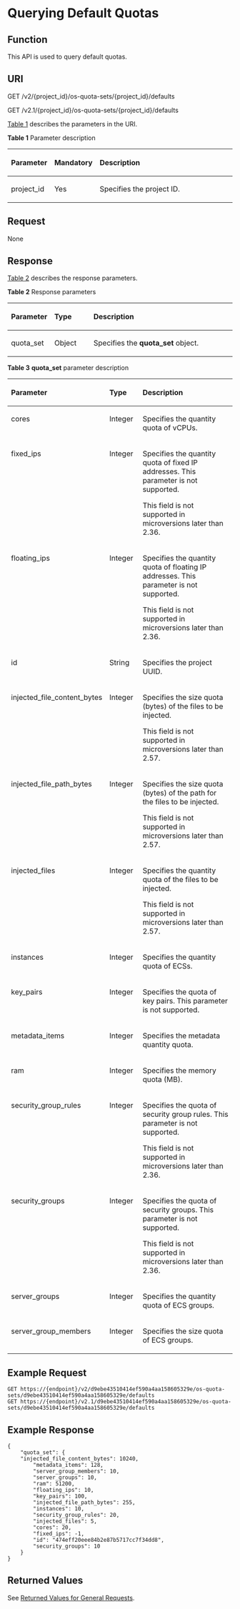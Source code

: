 # Querying Default Quotas<a name="EN-US_TOPIC_0065817716"></a>

## Function<a name="en-us_topic_0057973201_section4302370"></a>

This API is used to query default quotas.

## URI<a name="en-us_topic_0057973201_section38721337"></a>

GET /v2/\{project\_id\}/os-quota-sets/\{project\_id\}/defaults

GET /v2.1/\{project\_id\}/os-quota-sets/\{project\_id\}/defaults

[Table 1](#en-us_topic_0057973201_table258804192629)  describes the parameters in the URI.

**Table  1**  Parameter description

<a name="en-us_topic_0057973201_table258804192629"></a>
<table><thead align="left"><tr id="en-us_topic_0057973201_row33277594192629"><th class="cellrowborder" valign="top" width="16.74%" id="mcps1.2.4.1.1"><p id="p5187119"><a name="p5187119"></a><a name="p5187119"></a>Parameter</p>
</th>
<th class="cellrowborder" valign="top" width="17.740000000000002%" id="mcps1.2.4.1.2"><p id="p17503500"><a name="p17503500"></a><a name="p17503500"></a>Mandatory</p>
</th>
<th class="cellrowborder" valign="top" width="65.52%" id="mcps1.2.4.1.3"><p id="p8497414"><a name="p8497414"></a><a name="p8497414"></a>Description</p>
</th>
</tr>
</thead>
<tbody><tr id="en-us_topic_0057973201_row56232837192629"><td class="cellrowborder" valign="top" width="16.74%" headers="mcps1.2.4.1.1 "><p id="en-us_topic_0057973201_p58565959192629"><a name="en-us_topic_0057973201_p58565959192629"></a><a name="en-us_topic_0057973201_p58565959192629"></a>project_id</p>
</td>
<td class="cellrowborder" valign="top" width="17.740000000000002%" headers="mcps1.2.4.1.2 "><p id="en-us_topic_0057973201_p46222262192629"><a name="en-us_topic_0057973201_p46222262192629"></a><a name="en-us_topic_0057973201_p46222262192629"></a>Yes</p>
</td>
<td class="cellrowborder" valign="top" width="65.52%" headers="mcps1.2.4.1.3 "><p id="p37593705"><a name="p37593705"></a><a name="p37593705"></a>Specifies the project ID.</p>
</td>
</tr>
</tbody>
</table>

## Request<a name="en-us_topic_0057973201_section42132238"></a>

None

## Response<a name="en-us_topic_0057973201_section43645827"></a>

[Table 2](#en-us_topic_0057973201_en-us_topic_0057973197_table62068690)  describes the response parameters.

**Table  2**  Response parameters

<a name="en-us_topic_0057973201_en-us_topic_0057973197_table62068690"></a>
<table><thead align="left"><tr id="en-us_topic_0057973201_en-us_topic_0057973197_row56098908"><th class="cellrowborder" valign="top" width="16.73%" id="mcps1.2.4.1.1"><p id="en-us_topic_0057973197_p47717737"><a name="en-us_topic_0057973197_p47717737"></a><a name="en-us_topic_0057973197_p47717737"></a>Parameter</p>
</th>
<th class="cellrowborder" valign="top" width="17.669999999999998%" id="mcps1.2.4.1.2"><p id="en-us_topic_0057973197_p39931478"><a name="en-us_topic_0057973197_p39931478"></a><a name="en-us_topic_0057973197_p39931478"></a>Type</p>
</th>
<th class="cellrowborder" valign="top" width="65.60000000000001%" id="mcps1.2.4.1.3"><p id="en-us_topic_0057973197_p64532721"><a name="en-us_topic_0057973197_p64532721"></a><a name="en-us_topic_0057973197_p64532721"></a>Description</p>
</th>
</tr>
</thead>
<tbody><tr id="en-us_topic_0057973201_en-us_topic_0057973197_row59767919"><td class="cellrowborder" valign="top" width="16.73%" headers="mcps1.2.4.1.1 "><p id="en-us_topic_0057973201_en-us_topic_0057973197_p9363310"><a name="en-us_topic_0057973201_en-us_topic_0057973197_p9363310"></a><a name="en-us_topic_0057973201_en-us_topic_0057973197_p9363310"></a>quota_set</p>
</td>
<td class="cellrowborder" valign="top" width="17.669999999999998%" headers="mcps1.2.4.1.2 "><p id="en-us_topic_0057973201_en-us_topic_0057973197_p20230678"><a name="en-us_topic_0057973201_en-us_topic_0057973197_p20230678"></a><a name="en-us_topic_0057973201_en-us_topic_0057973197_p20230678"></a>Object</p>
</td>
<td class="cellrowborder" valign="top" width="65.60000000000001%" headers="mcps1.2.4.1.3 "><p id="en-us_topic_0057973201_en-us_topic_0057973197_p59256190"><a name="en-us_topic_0057973201_en-us_topic_0057973197_p59256190"></a><a name="en-us_topic_0057973201_en-us_topic_0057973197_p59256190"></a>Specifies the <strong id="en-us_topic_0057973201_en-us_topic_0064390806_b842352706183813"><a name="en-us_topic_0057973201_en-us_topic_0064390806_b842352706183813"></a><a name="en-us_topic_0057973201_en-us_topic_0064390806_b842352706183813"></a>quota_set</strong> object.</p>
</td>
</tr>
</tbody>
</table>

**Table  3** **quota\_set**  parameter description

<a name="en-us_topic_0057973201_table29589013"></a>
<table><thead align="left"><tr id="en-us_topic_0057973201_row16562342"><th class="cellrowborder" valign="top" width="18.17%" id="mcps1.2.4.1.1"><p id="p6588045163210"><a name="p6588045163210"></a><a name="p6588045163210"></a>Parameter</p>
</th>
<th class="cellrowborder" valign="top" width="16.2%" id="mcps1.2.4.1.2"><p id="p15588245163210"><a name="p15588245163210"></a><a name="p15588245163210"></a>Type</p>
</th>
<th class="cellrowborder" valign="top" width="65.63%" id="mcps1.2.4.1.3"><p id="p5588145183211"><a name="p5588145183211"></a><a name="p5588145183211"></a>Description</p>
</th>
</tr>
</thead>
<tbody><tr id="en-us_topic_0057973201_row28465510"><td class="cellrowborder" valign="top" width="18.17%" headers="mcps1.2.4.1.1 "><p id="en-us_topic_0057973201_p24004958"><a name="en-us_topic_0057973201_p24004958"></a><a name="en-us_topic_0057973201_p24004958"></a>cores</p>
</td>
<td class="cellrowborder" valign="top" width="16.2%" headers="mcps1.2.4.1.2 "><p id="en-us_topic_0057973201_p72501227151510"><a name="en-us_topic_0057973201_p72501227151510"></a><a name="en-us_topic_0057973201_p72501227151510"></a>Integer</p>
</td>
<td class="cellrowborder" valign="top" width="65.63%" headers="mcps1.2.4.1.3 "><p id="en-us_topic_0057973199_p47666411392"><a name="en-us_topic_0057973199_p47666411392"></a><a name="en-us_topic_0057973199_p47666411392"></a>Specifies the quantity quota of vCPUs.</p>
</td>
</tr>
<tr id="en-us_topic_0057973201_row26136320"><td class="cellrowborder" valign="top" width="18.17%" headers="mcps1.2.4.1.1 "><p id="en-us_topic_0057973201_p36667161"><a name="en-us_topic_0057973201_p36667161"></a><a name="en-us_topic_0057973201_p36667161"></a>fixed_ips</p>
</td>
<td class="cellrowborder" valign="top" width="16.2%" headers="mcps1.2.4.1.2 "><p id="en-us_topic_0057973201_p186841317111619"><a name="en-us_topic_0057973201_p186841317111619"></a><a name="en-us_topic_0057973201_p186841317111619"></a>Integer</p>
</td>
<td class="cellrowborder" valign="top" width="65.63%" headers="mcps1.2.4.1.3 "><p id="en-us_topic_0057973199_p7766144103912"><a name="en-us_topic_0057973199_p7766144103912"></a><a name="en-us_topic_0057973199_p7766144103912"></a>Specifies the quantity quota of fixed IP addresses. This parameter is not supported.</p>
<p id="p864017413393"><a name="p864017413393"></a><a name="p864017413393"></a>This field is not supported in microversions later than 2.36.</p>
</td>
</tr>
<tr id="en-us_topic_0057973201_row20639791"><td class="cellrowborder" valign="top" width="18.17%" headers="mcps1.2.4.1.1 "><p id="en-us_topic_0057973201_p61210371"><a name="en-us_topic_0057973201_p61210371"></a><a name="en-us_topic_0057973201_p61210371"></a>floating_ips</p>
</td>
<td class="cellrowborder" valign="top" width="16.2%" headers="mcps1.2.4.1.2 "><p id="en-us_topic_0057973201_p3913118111613"><a name="en-us_topic_0057973201_p3913118111613"></a><a name="en-us_topic_0057973201_p3913118111613"></a>Integer</p>
</td>
<td class="cellrowborder" valign="top" width="65.63%" headers="mcps1.2.4.1.3 "><p id="en-us_topic_0057973199_p16766740399"><a name="en-us_topic_0057973199_p16766740399"></a><a name="en-us_topic_0057973199_p16766740399"></a>Specifies the quantity quota of floating IP addresses. This parameter is not supported.</p>
<p id="p7399125517139"><a name="p7399125517139"></a><a name="p7399125517139"></a>This field is not supported in microversions later than 2.36.</p>
</td>
</tr>
<tr id="en-us_topic_0057973201_row60052996"><td class="cellrowborder" valign="top" width="18.17%" headers="mcps1.2.4.1.1 "><p id="en-us_topic_0057973201_p32454526"><a name="en-us_topic_0057973201_p32454526"></a><a name="en-us_topic_0057973201_p32454526"></a>id</p>
</td>
<td class="cellrowborder" valign="top" width="16.2%" headers="mcps1.2.4.1.2 "><p id="en-us_topic_0057973201_p11570940"><a name="en-us_topic_0057973201_p11570940"></a><a name="en-us_topic_0057973201_p11570940"></a>String</p>
</td>
<td class="cellrowborder" valign="top" width="65.63%" headers="mcps1.2.4.1.3 "><p id="en-us_topic_0057973199_p107671041392"><a name="en-us_topic_0057973199_p107671041392"></a><a name="en-us_topic_0057973199_p107671041392"></a>Specifies the project UUID.</p>
</td>
</tr>
<tr id="en-us_topic_0057973201_row17123161"><td class="cellrowborder" valign="top" width="18.17%" headers="mcps1.2.4.1.1 "><p id="en-us_topic_0057973201_p44798770"><a name="en-us_topic_0057973201_p44798770"></a><a name="en-us_topic_0057973201_p44798770"></a>injected_file_content_bytes</p>
</td>
<td class="cellrowborder" valign="top" width="16.2%" headers="mcps1.2.4.1.2 "><p id="en-us_topic_0057973201_p158711821181614"><a name="en-us_topic_0057973201_p158711821181614"></a><a name="en-us_topic_0057973201_p158711821181614"></a>Integer</p>
</td>
<td class="cellrowborder" valign="top" width="65.63%" headers="mcps1.2.4.1.3 "><p id="en-us_topic_0057973199_p19767154163911"><a name="en-us_topic_0057973199_p19767154163911"></a><a name="en-us_topic_0057973199_p19767154163911"></a>Specifies the size quota (bytes) of the files to be injected.</p>
<p id="p145744641219"><a name="p145744641219"></a><a name="p145744641219"></a>This field is not supported in microversions later than 2.57.</p>
</td>
</tr>
<tr id="en-us_topic_0057973201_row41672973"><td class="cellrowborder" valign="top" width="18.17%" headers="mcps1.2.4.1.1 "><p id="en-us_topic_0057973201_p20067663"><a name="en-us_topic_0057973201_p20067663"></a><a name="en-us_topic_0057973201_p20067663"></a>injected_file_path_bytes</p>
</td>
<td class="cellrowborder" valign="top" width="16.2%" headers="mcps1.2.4.1.2 "><p id="en-us_topic_0057973201_p619932461614"><a name="en-us_topic_0057973201_p619932461614"></a><a name="en-us_topic_0057973201_p619932461614"></a>Integer</p>
</td>
<td class="cellrowborder" valign="top" width="65.63%" headers="mcps1.2.4.1.3 "><p id="en-us_topic_0057973199_p1176715413396"><a name="en-us_topic_0057973199_p1176715413396"></a><a name="en-us_topic_0057973199_p1176715413396"></a>Specifies the size quota (bytes) of the path for the files to be injected.</p>
<p id="p85781638204113"><a name="p85781638204113"></a><a name="p85781638204113"></a>This field is not supported in microversions later than 2.57.</p>
</td>
</tr>
<tr id="en-us_topic_0057973201_row24170571"><td class="cellrowborder" valign="top" width="18.17%" headers="mcps1.2.4.1.1 "><p id="en-us_topic_0057973201_p11659216"><a name="en-us_topic_0057973201_p11659216"></a><a name="en-us_topic_0057973201_p11659216"></a>injected_files</p>
</td>
<td class="cellrowborder" valign="top" width="16.2%" headers="mcps1.2.4.1.2 "><p id="en-us_topic_0057973201_p967412256162"><a name="en-us_topic_0057973201_p967412256162"></a><a name="en-us_topic_0057973201_p967412256162"></a>Integer</p>
</td>
<td class="cellrowborder" valign="top" width="65.63%" headers="mcps1.2.4.1.3 "><p id="en-us_topic_0057973199_p9767246391"><a name="en-us_topic_0057973199_p9767246391"></a><a name="en-us_topic_0057973199_p9767246391"></a>Specifies the quantity quota of the files to be injected.</p>
<p id="p810984210419"><a name="p810984210419"></a><a name="p810984210419"></a>This field is not supported in microversions later than 2.57.</p>
</td>
</tr>
<tr id="en-us_topic_0057973201_row17870531"><td class="cellrowborder" valign="top" width="18.17%" headers="mcps1.2.4.1.1 "><p id="en-us_topic_0057973201_p38226869"><a name="en-us_topic_0057973201_p38226869"></a><a name="en-us_topic_0057973201_p38226869"></a>instances</p>
</td>
<td class="cellrowborder" valign="top" width="16.2%" headers="mcps1.2.4.1.2 "><p id="en-us_topic_0057973201_p1375472610167"><a name="en-us_topic_0057973201_p1375472610167"></a><a name="en-us_topic_0057973201_p1375472610167"></a>Integer</p>
</td>
<td class="cellrowborder" valign="top" width="65.63%" headers="mcps1.2.4.1.3 "><p id="en-us_topic_0057973199_p1876714183917"><a name="en-us_topic_0057973199_p1876714183917"></a><a name="en-us_topic_0057973199_p1876714183917"></a>Specifies the quantity quota of ECSs.</p>
</td>
</tr>
<tr id="en-us_topic_0057973201_row34050285"><td class="cellrowborder" valign="top" width="18.17%" headers="mcps1.2.4.1.1 "><p id="en-us_topic_0057973201_p6609735"><a name="en-us_topic_0057973201_p6609735"></a><a name="en-us_topic_0057973201_p6609735"></a>key_pairs</p>
</td>
<td class="cellrowborder" valign="top" width="16.2%" headers="mcps1.2.4.1.2 "><p id="en-us_topic_0057973201_p18933527131610"><a name="en-us_topic_0057973201_p18933527131610"></a><a name="en-us_topic_0057973201_p18933527131610"></a>Integer</p>
</td>
<td class="cellrowborder" valign="top" width="65.63%" headers="mcps1.2.4.1.3 "><p id="en-us_topic_0057973199_p1876716493911"><a name="en-us_topic_0057973199_p1876716493911"></a><a name="en-us_topic_0057973199_p1876716493911"></a>Specifies the quota of key pairs. This parameter is not supported.</p>
</td>
</tr>
<tr id="en-us_topic_0057973201_row48158284"><td class="cellrowborder" valign="top" width="18.17%" headers="mcps1.2.4.1.1 "><p id="en-us_topic_0057973201_p8506968"><a name="en-us_topic_0057973201_p8506968"></a><a name="en-us_topic_0057973201_p8506968"></a>metadata_items</p>
</td>
<td class="cellrowborder" valign="top" width="16.2%" headers="mcps1.2.4.1.2 "><p id="en-us_topic_0057973201_p616716297166"><a name="en-us_topic_0057973201_p616716297166"></a><a name="en-us_topic_0057973201_p616716297166"></a>Integer</p>
</td>
<td class="cellrowborder" valign="top" width="65.63%" headers="mcps1.2.4.1.3 "><p id="en-us_topic_0057973199_p187671742393"><a name="en-us_topic_0057973199_p187671742393"></a><a name="en-us_topic_0057973199_p187671742393"></a>Specifies the metadata quantity quota.</p>
</td>
</tr>
<tr id="en-us_topic_0057973201_row57789353"><td class="cellrowborder" valign="top" width="18.17%" headers="mcps1.2.4.1.1 "><p id="en-us_topic_0057973201_p50425983"><a name="en-us_topic_0057973201_p50425983"></a><a name="en-us_topic_0057973201_p50425983"></a>ram</p>
</td>
<td class="cellrowborder" valign="top" width="16.2%" headers="mcps1.2.4.1.2 "><p id="en-us_topic_0057973201_p45674313166"><a name="en-us_topic_0057973201_p45674313166"></a><a name="en-us_topic_0057973201_p45674313166"></a>Integer</p>
</td>
<td class="cellrowborder" valign="top" width="65.63%" headers="mcps1.2.4.1.3 "><p id="en-us_topic_0057973199_p17670483911"><a name="en-us_topic_0057973199_p17670483911"></a><a name="en-us_topic_0057973199_p17670483911"></a>Specifies the memory quota (MB).</p>
</td>
</tr>
<tr id="en-us_topic_0057973201_row14036819"><td class="cellrowborder" valign="top" width="18.17%" headers="mcps1.2.4.1.1 "><p id="en-us_topic_0057973201_p63240543"><a name="en-us_topic_0057973201_p63240543"></a><a name="en-us_topic_0057973201_p63240543"></a>security_group_rules</p>
</td>
<td class="cellrowborder" valign="top" width="16.2%" headers="mcps1.2.4.1.2 "><p id="en-us_topic_0057973201_p996283313164"><a name="en-us_topic_0057973201_p996283313164"></a><a name="en-us_topic_0057973201_p996283313164"></a>Integer</p>
</td>
<td class="cellrowborder" valign="top" width="65.63%" headers="mcps1.2.4.1.3 "><p id="en-us_topic_0057973199_p97671453913"><a name="en-us_topic_0057973199_p97671453913"></a><a name="en-us_topic_0057973199_p97671453913"></a>Specifies the quota of security group rules. This parameter is not supported.</p>
<p id="p17933151191416"><a name="p17933151191416"></a><a name="p17933151191416"></a>This field is not supported in microversions later than 2.36.</p>
</td>
</tr>
<tr id="en-us_topic_0057973201_row55715684"><td class="cellrowborder" valign="top" width="18.17%" headers="mcps1.2.4.1.1 "><p id="en-us_topic_0057973201_p16676575"><a name="en-us_topic_0057973201_p16676575"></a><a name="en-us_topic_0057973201_p16676575"></a>security_groups</p>
</td>
<td class="cellrowborder" valign="top" width="16.2%" headers="mcps1.2.4.1.2 "><p id="en-us_topic_0057973201_p897113510165"><a name="en-us_topic_0057973201_p897113510165"></a><a name="en-us_topic_0057973201_p897113510165"></a>Integer</p>
</td>
<td class="cellrowborder" valign="top" width="65.63%" headers="mcps1.2.4.1.3 "><p id="en-us_topic_0057973199_p10769114153919"><a name="en-us_topic_0057973199_p10769114153919"></a><a name="en-us_topic_0057973199_p10769114153919"></a>Specifies the quota of security groups. This parameter is not supported.</p>
<p id="p114411611140"><a name="p114411611140"></a><a name="p114411611140"></a>This field is not supported in microversions later than 2.36.</p>
</td>
</tr>
<tr id="en-us_topic_0057973201_row28948990"><td class="cellrowborder" valign="top" width="18.17%" headers="mcps1.2.4.1.1 "><p id="en-us_topic_0057973201_p63166834"><a name="en-us_topic_0057973201_p63166834"></a><a name="en-us_topic_0057973201_p63166834"></a>server_groups</p>
</td>
<td class="cellrowborder" valign="top" width="16.2%" headers="mcps1.2.4.1.2 "><p id="en-us_topic_0057973201_p8691183631616"><a name="en-us_topic_0057973201_p8691183631616"></a><a name="en-us_topic_0057973201_p8691183631616"></a>Integer</p>
</td>
<td class="cellrowborder" valign="top" width="65.63%" headers="mcps1.2.4.1.3 "><p id="en-us_topic_0057973199_p7769944391"><a name="en-us_topic_0057973199_p7769944391"></a><a name="en-us_topic_0057973199_p7769944391"></a>Specifies the quantity quota of ECS groups.</p>
</td>
</tr>
<tr id="en-us_topic_0057973201_row32659336"><td class="cellrowborder" valign="top" width="18.17%" headers="mcps1.2.4.1.1 "><p id="en-us_topic_0057973201_p28160592"><a name="en-us_topic_0057973201_p28160592"></a><a name="en-us_topic_0057973201_p28160592"></a>server_group_members</p>
</td>
<td class="cellrowborder" valign="top" width="16.2%" headers="mcps1.2.4.1.2 "><p id="en-us_topic_0057973201_p1186383713163"><a name="en-us_topic_0057973201_p1186383713163"></a><a name="en-us_topic_0057973201_p1186383713163"></a>Integer</p>
</td>
<td class="cellrowborder" valign="top" width="65.63%" headers="mcps1.2.4.1.3 "><p id="en-us_topic_0057973199_p5769134203914"><a name="en-us_topic_0057973199_p5769134203914"></a><a name="en-us_topic_0057973199_p5769134203914"></a>Specifies the size quota of ECS groups.</p>
</td>
</tr>
</tbody>
</table>

## Example Request<a name="en-us_topic_0057973201_section57268131"></a>

```
GET https://{endpoint}/v2/d9ebe43510414ef590a4aa158605329e/os-quota-sets/d9ebe43510414ef590a4aa158605329e/defaults
GET https://{endpoint}/v2.1/d9ebe43510414ef590a4aa158605329e/os-quota-sets/d9ebe43510414ef590a4aa158605329e/defaults
```

## Example Response<a name="section18547143234913"></a>

```
{
    "quota_set": {
	"injected_file_content_bytes": 10240,
        "metadata_items": 128,
        "server_group_members": 10,
        "server_groups": 10,
        "ram": 51200,
        "floating_ips": 10,
        "key_pairs": 100,
        "injected_file_path_bytes": 255,
        "instances": 10,
        "security_group_rules": 20,
        "injected_files": 5,
        "cores": 20,
        "fixed_ips": -1,
        "id": "474eff20eee84b2e87b5717cc7f34dd8",
        "security_groups": 10
    }
}
```

## Returned Values<a name="en-us_topic_0057973201_en-us_topic_0020212692_section22960139"></a>

See  [Returned Values for General Requests](returned-values-for-general-requests.md).

